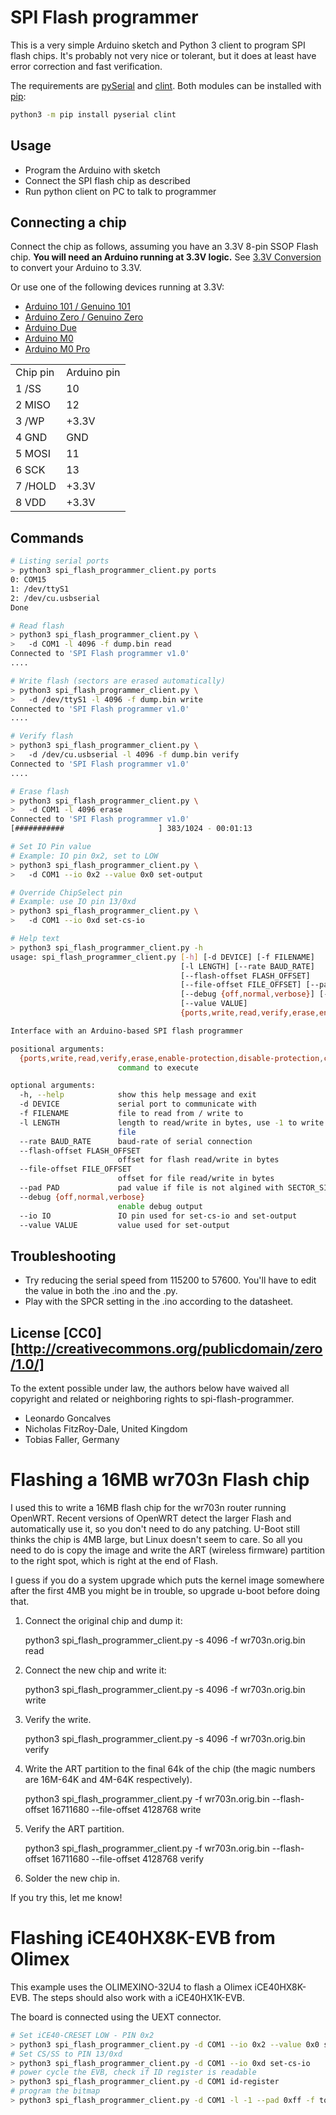 
SPI Flash programmer
====================

This is a very simple Arduino sketch and Python 3 client to program SPI flash chips. It's probably not very nice or tolerant, but it does at least have error correction and fast verification.

The requirements are [pySerial](https://github.com/pyserial/pyserial) and [clint](https://github.com/kennethreitz/clint). Both modules can be installed with [pip](https://pip.pypa.io/en/stable/installing/):

```bash
python3 -m pip install pyserial clint
```

Usage
-----

  - Program the Arduino with sketch
  - Connect the SPI flash chip as described
  - Run python client on PC to talk to programmer

Connecting a chip
-----------------

Connect the chip as follows, assuming you have an 3.3V 8-pin SSOP Flash chip.
<b>You will need an Arduino running at 3.3V logic.</b> See [3.3V Conversion](https://learn.adafruit.com/arduino-tips-tricks-and-techniques/3-3v-conversion) to convert your Arduino to 3.3V.

Or use one of the following devices running at 3.3V:

  - [Arduino 101 / Genuino 101](https://store.arduino.cc/genuino-101)
  - [Arduino Zero / Genuino Zero](https://store.arduino.cc/genuino-zero)
  - [Arduino Due](https://store.arduino.cc/arduino-due)
  - [Arduino M0](https://store.arduino.cc/arduino-m0)
  - [Arduino M0 Pro](https://store.arduino.cc/arduino-m0-pro)

<table>
<tr><td>Chip pin</td><td>Arduino pin</td> </tr>
<tr><td>1 /SS</td><td>10</td></tr>
<tr><td>2 MISO</td><td>12</td></tr>
<tr><td>3 /WP</td><td>+3.3V</td></tr>
<tr><td>4 GND</td><td>GND</td></tr>
<tr><td>5 MOSI</td><td>11</td></tr>
<tr><td>6 SCK</td><td>13</td></tr>
<tr><td>7 /HOLD</td><td>+3.3V</td></tr>
<tr><td>8 VDD</td><td>+3.3V</td></tr>
</table>

Commands
-------

```bash
# Listing serial ports
> python3 spi_flash_programmer_client.py ports
0: COM15
1: /dev/ttyS1
2: /dev/cu.usbserial
Done

# Read flash
> python3 spi_flash_programmer_client.py \
>   -d COM1 -l 4096 -f dump.bin read
Connected to 'SPI Flash programmer v1.0'
....

# Write flash (sectors are erased automatically)
> python3 spi_flash_programmer_client.py \
>   -d /dev/ttyS1 -l 4096 -f dump.bin write
Connected to 'SPI Flash programmer v1.0'
....

# Verify flash
> python3 spi_flash_programmer_client.py \
>   -d /dev/cu.usbserial -l 4096 -f dump.bin verify
Connected to 'SPI Flash programmer v1.0'
....

# Erase flash
> python3 spi_flash_programmer_client.py \
>   -d COM1 -l 4096 erase
Connected to 'SPI Flash programmer v1.0'
[###########                     ] 383/1024 - 00:01:13

# Set IO Pin value
# Example: IO pin 0x2, set to LOW
> python3 spi_flash_programmer_client.py \
>   -d COM1 --io 0x2 --value 0x0 set-output

# Override ChipSelect pin
# Example: use IO pin 13/0xd
> python3 spi_flash_programmer_client.py \
>   -d COM1 --io 0xd set-cs-io

# Help text
> python3 spi_flash_programmer_client.py -h
usage: spi_flash_programmer_client.py [-h] [-d DEVICE] [-f FILENAME]
                                      [-l LENGTH] [--rate BAUD_RATE]
                                      [--flash-offset FLASH_OFFSET]
                                      [--file-offset FILE_OFFSET] [--pad PAD]
                                      [--debug {off,normal,verbose}] [--io IO]
                                      [--value VALUE]
                                      {ports,write,read,verify,erase,enable-protection,disable-protection,check-protection,status-register,id-register,set-cs-io,set-output}

Interface with an Arduino-based SPI flash programmer

positional arguments:
  {ports,write,read,verify,erase,enable-protection,disable-protection,check-protection,status-register,id-register,set-cs-io,set-output}
                        command to execute

optional arguments:
  -h, --help            show this help message and exit
  -d DEVICE             serial port to communicate with
  -f FILENAME           file to read from / write to
  -l LENGTH             length to read/write in bytes, use -1 to write entire
                        file
  --rate BAUD_RATE      baud-rate of serial connection
  --flash-offset FLASH_OFFSET
                        offset for flash read/write in bytes
  --file-offset FILE_OFFSET
                        offset for file read/write in bytes
  --pad PAD             pad value if file is not algined with SECTOR_SIZE
  --debug {off,normal,verbose}
                        enable debug output
  --io IO               IO pin used for set-cs-io and set-output
  --value VALUE         value used for set-output
```

Troubleshooting
---------------

* Try reducing the serial speed from 115200 to 57600. You'll have to edit the value in both the .ino and the .py.
* Play with the SPCR setting in the .ino according to the datasheet.

License [CC0][http://creativecommons.org/publicdomain/zero/1.0/]
----------------------------------------------------------------

To the extent possible under law, the authors below have waived all copyright and related or neighboring rights to spi-flash-programmer.

  - Leonardo Goncalves
  - Nicholas FitzRoy-Dale, United Kingdom
  - Tobias Faller, Germany


Flashing a 16MB wr703n Flash chip
=================================
I used this to write a 16MB flash chip for the wr703n router running OpenWRT. Recent versions of OpenWRT detect the larger Flash and automatically use it, so you don't need to do any patching. U-Boot still thinks the chip is 4MB large, but Linux doesn't seem to care. So all you need to do is copy the image and write the ART (wireless firmware) partition to the right spot, which is right at the end of Flash.

I guess if you do a system upgrade which puts the kernel image somewhere after the first 4MB you might be in trouble, so upgrade u-boot before doing that.

1. Connect the original chip and dump it:

    python3 spi_flash_programmer_client.py -s 4096 -f wr703n.orig.bin read

2. Connect the new chip and write it:

    python3 spi_flash_programmer_client.py -s 4096 -f wr703n.orig.bin write

3. Verify the write.

    python3 spi_flash_programmer_client.py -s 4096 -f wr703n.orig.bin verify

3. Write the ART partition to the final 64k of the chip (the magic numbers are 16M-64K and 4M-64K respectively).

    python3 spi_flash_programmer_client.py -f wr703n.orig.bin --flash-offset 16711680 --file-offset 4128768 write

4. Verify the ART partition.

    python3 spi_flash_programmer_client.py -f wr703n.orig.bin --flash-offset 16711680 --file-offset 4128768 verify

5. Solder the new chip in.

If you try this, let me know!

Flashing iCE40HX8K-EVB from Olimex
==================================
This example uses the OLIMEXINO-32U4 to flash a Olimex iCE40HX8K-EVB. The steps should also work with a iCE40HX1K-EVB.

The board is connected using the UEXT connector.
```bash
# Set iCE40-CRESET LOW - PIN 0x2
> python3 spi_flash_programmer_client.py -d COM1 --io 0x2 --value 0x0 set-output
# Set CS/SS to PIN 13/0xd
> python3 spi_flash_programmer_client.py -d COM1 --io 0xd set-cs-io
# power cycle the EVB, check if ID register is readable
> python3 spi_flash_programmer_client.py -d COM1 id-register
# program the bitmap
> python3 spi_flash_programmer_client.py -d COM1 -l -1 --pad 0xff -f toplevel_bitmap.bin write
```
